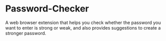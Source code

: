 # Password-Checker
A  web browser extension that helps you check whether the password you want to enter is strong or weak, and also provides suggestions to create a stronger password.
